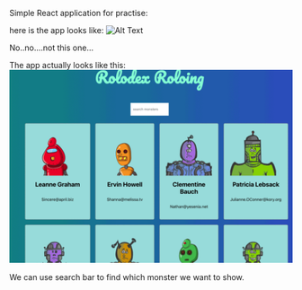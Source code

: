 Simple React application for practise:

here is the app looks like:
![Alt Text](https://media.giphy.com/media/vFKqnCdLPNOKc/giphy.gif)

No..no....not this one...

The app actually looks like this:
![Alt Text](./public/monsters.gif)

We can use search bar to find which monster we want to show.
